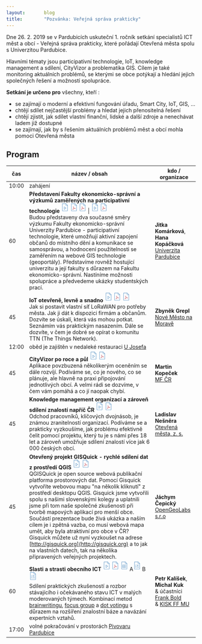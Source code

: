 ```yaml
---
layout:       blog
title:        "Pozvánka: Veřejná správa prakticky"
---
```


Dne 26. 2. 2019 se v Pardubicích uskuteční 1. ročník setkání specialistů ICT měst a obcí - Veřejná správa prakticky, které pořádají Otevřená města spolu s Univerzitou Pardubice.

Hlavními tématy jsou participativní technologie, IoT, knowledge management a sdílení, CityVizor a problematika GIS.
Cílem je také monitoring aktuálních problémů, se kterými se obce potýkají a hledání jejich společných řešení a možností spolupráce.

**Setkání je určeno pro** všechny, kteří :
- se zajímají o moderní a efektivní fungování úřadu, Smart City, IoT, GIS, …
- chtějí sdílet nejčastější problémy a hledat jejich přenositelná řešení
- chtějí zjistit, jak sdílet vlastní finanční, lidské a další zdroje a nenechávat ladem již dostupné
- se zajímají, jak by s řešením aktuálních problémů měst a obcí mohla pomoci Otevřená města

## Program

čas | název / obsah | kdo / organizace
--- | --- | ---
10:00 | zahájení | |
60 | __Představení Fakulty ekonomicko-správní a výzkumů zaměřených na participativní technologie__ [<img src="/media/document_video.svg" width="20" />](https://www.youtube.com/watch?v=QJgZq5Rr3Do&t=221s) [<img src="/media/document_pdf.svg" width="20" />](https://gitlab.com/otevrenamesta/documents/blob/master/knihovnicka/prezentace-2019-OVS-Jitka%20Kom%C3%A1rkov%C3%A1-P%C5%99edstaven%C3%AD%20univerzity%20a%20fakulty.pdf) [<img src="/media/document_pdf.svg" width="20" />](https://gitlab.com/otevrenamesta/documents/blob/master/knihovnicka/prezentace-2019-OVS-Jitka%20Kom%C3%A1rkov%C3%A1-Uk%C3%A1zky%20studentsk%C3%BDch%20prac%C3%AD%20&%20Pou%C5%BEitelnost%20webov%C3%BDch%20GIS%20aplikac%C3%AD.pdf) \| [<img src="/media/document_video.svg" width="20" />](https://www.youtube.com/watch?v=QJgZq5Rr3Do&t=2891s) [<img src="/media/document_pdf.svg" width="20" />](https://gitlab.com/otevrenamesta/documents/blob/master/knihovnicka/prezentace-2019-OVS-Hana%20Kop%C3%A1%C4%8Dkov%C3%A1-Participativn%C3%AD%20technologie%20v%20kontextu%20chytr%C3%BDch%20m%C4%9Bst.pdf)<br> Budou představeny dva současné směry výzkumu Fakulty ekonomicko-správní Univerzity Pardubice - participativní technologie, které umožňují aktivní zapojení občanů do místního dění a komunikace se samosprávou, a hodnocení použitelnosti se zaměřením na webové GIS technologie (geoportály). Představíme rovněž hostující univerzitu a její fakulty s důrazem na Fakultu ekonomicko-správní. Nastíníme možnosti spolupráce a předvedeme ukázky studentských prací. | __Jitka Komárková__, __Hana Kopáčková__ <br> [Univerzita Pardubice](https://fes.upce.cz/fes/o-nas-fakulta-ekonomicko-spravni)
45 | __IoT otevřeně, levně a snadno__ [<img src="/media/document_video.svg" width="20" />](https://www.youtube.com/watch?v=QJgZq5Rr3Do&t=4808s) [<img src="/media/document_pdf.svg" width="20" />](https://gitlab.com/otevrenamesta/documents/blob/master/knihovnicka/prezentace-2019-OVS-Zbyn%C4%9Bk%20Grepl-IoT%20otev%C5%99en%C4%9B,%20levn%C4%9B%20a%20snadno.pdf) [<img src="/media/document_pdf.svg" width="20" />](https://gitlab.com/otevrenamesta/documents/blob/master/knihovnicka/let%C3%A1k-IoT%20%7C%20LoRaWAN%20%7C%20TTN-A4.pdf)<br> Jak si postavit vlastní síť LoRaWAN pro potřeby města. Jak ji dát k dispozici firmám a občanům. Dozvíte se úskalí, která vás mohou potkat. Seznámím vás praktickým nasazením. Dále se dozvíte, v čem je dobré se opírat o komunitu TTN (The Things Network). | __Zbyněk Grepl__ <br> [Nové Město na Moravě](https://www.nmnm.cz/)
12:00 | oběd je zajištěn v nedaleké restauraci [U Josefa](https://www.facebook.com/Restaurace-U-Josefa-OFFICIAL-164277996954304/) |
45 | __CityVizor po roce a půl__ [<img src="/media/document_video.svg" width="20" />](https://www.youtube.com/watch?v=QJgZq5Rr3Do&t=8502s) [<img src="/media/document_pdf.svg" width="20" />](https://gitlab.com/otevrenamesta/documents/blob/master/knihovnicka/prezentace-2019-OVS-Martin%20Kope%C4%8Dek-CityVizor%20po%20roce%20a%20p%C5%AFl.pdf)<br> Aplikace povzbuzená několikerým oceněním se dále rozvíjí. Podíváme se, co je nového, co se plánuje, ale hlavně na praxi připojování jednotlivých obcí. A velmi rádi se dozvíme, v čem vám pomáhá a co jí naopak chybí. | __Martin Kopeček__ <br> [MF ČR](https://www.mfcr.cz/cs/o-ministerstvu)
45 | __Knowledge management organizací a zároveň sdílení znalostí napříč ČR__ [<img src="/media/document_video.svg" width="20" />](https://www.youtube.com/watch?v=QJgZq5Rr3Do&t=10617s) [<img src="/media/document_pdf.svg" width="20" />](https://cs.wikiversity.org/wiki/Sd%C3%ADlen%C3%AD_znalost%C3%AD)<br> Odchod pracovníků, klíčových dvojnásob, je známou zranitelností organizací. Podíváme se a prakticky vyzkoušíme, jak problému efektivně čelit pomocí projektu, který tu je s námi přes 18 let a zároveň umožňuje sdílení znalostí více jak 6 000 českých obcí. |  __Ladislav Nešněra__ <br> [Otevřená města, z. s.](https://www.otevrenamesta.cz/cile/)
45 | __Otevřený projekt GISQuick - rychlé sdílení dat z prostředí QGIS__ [<img src="/media/document_video.svg" width="20" />](https://www.youtube.com/watch?v=QJgZq5Rr3Do&t=12811s) [<img src="/media/document_pdf.svg" width="20" />](https://gitlab.com/otevrenamesta/documents/blob/master/knihovnicka/prezentace-2019-OVS-J%C3%A1chym%20%C4%8Cepick%C3%BD-Otev%C5%99en%C3%BD%20projekt%20GISQuick%20-%20rychl%C3%A9%20sd%C3%ADlen%C3%AD%20dat%20z%20prost%C5%99ed%C3%AD%20QGIS.pdf)<br> QGISQuick je open source webová publikační platforma prostorových dat. Pomocí Gisquick vytvoříte webovou mapu "na několik kliknutí" z prostředí desktopu QGIS. Gisquick jsme vytvořili spolu s našimi slovenskými kolegy a uplatnili jsme při tom naše společné zkušenosti při tvorbě mapových aplikací pro menší obce. Součástí prezentace bude živá ukázka a naším cílem je i zpětná vazba, co musí webová mapa umět, aby byla atraktivní pro obce v ČR? Gisquick můžete už nyní vyzkoušet na adrese [http://gisquick.org](http://gisquick.org) a to jak na vlastních datech, tak na několika připravených veřejných projektech. | __Jáchym Čepický__ <br> [OpenGeoLabs s.r.o](http://opengeolabs.cz/cs/o-nas/)
60 | __Slasti a strasti obecního ICT__ [<img src="/media/document_video.svg" width="20" />](https://www.youtube.com/watch?v=QJgZq5Rr3Do&t=14036s) [<img src="/media/document_pdf.svg" width="20" />](https://gitlab.com/otevrenamesta/documents/blob/master/knihovnicka/workshop-2019-OVS-Petr%20Kal%C3%AD%C5%A1ek,%20Michal%20Kuk-Instrukce%20a%20z%C3%A1v%C4%9Bry.pdf) [<img src="/media/document_spreadsheet.svg" width="20" />](https://gitlab.com/otevrenamesta/documents/blob/master/knihovnicka/workshop-2019-OVS-Petr%20Kal%C3%AD%C5%A1ek,%20Michal%20Kuk-prim%C3%A1rn%C3%AD%20data.ods) A[<img src="/media/document_picture.svg" width="20" />](https://gitlab.com/otevrenamesta/documents/blob/master/knihovnicka/workshop-2019-OVS-Petr%20Kal%C3%AD%C5%A1ek,%20Michal%20Kuk-prim%C3%A1rn%C3%AD%20data%20-%20flipy%20A.jpg) B[<img src="/media/document_picture.svg" width="20" />](https://gitlab.com/otevrenamesta/documents/blob/master/knihovnicka/workshop-2019-OVS-Petr%20Kal%C3%AD%C5%A1ek,%20Michal%20Kuk-prim%C3%A1rn%C3%AD%20data%20-%20flipy%20B.jpg)<br> Sdílení praktických zkušeností a rozbor stávajícího i očekávaného stavu ICT v malých moderovaných týmech. Kombinací metod [brainwritingu](http://100metod.cz/post/156755465614/3-brainwriting), [focus group](http://100metod.cz/post/45757084845/18-focus-group) a [dot votingu](http://100metod.cz/post/156757684039/43-dot-voting) s důrazem na rozšíření znalostní báze a navázání expertních vztahů. | __Petr Kalíšek__, __Michal Kuk__<br> & účastníci<br> [Frank Bold](https://frankbold.org/o-co-nam-jde)<br> & [KISK FF MU](https://kisk.phil.muni.cz/o-nas)
17:00 | volné pokračování v prostorách [Pivovaru Pardubice](http://www.pivovarka.cz/) |
